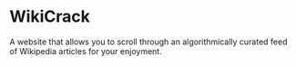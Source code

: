 # WikiCrack
A website that allows you to scroll through an algorithmically curated feed of Wikipedia articles for your enjoyment.
